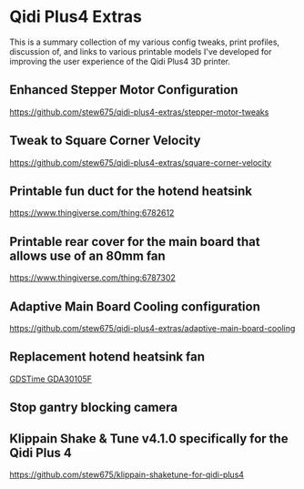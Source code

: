 # Qidi Plus4 Extras

This is a summary collection of my various config tweaks, print profiles, discussion of,
and links to various printable models I've developed for improving the user experience
of the Qidi Plus4 3D printer.

## Enhanced Stepper Motor Configuration
https://github.com/stew675/qidi-plus4-extras/stepper-motor-tweaks


## Tweak to Square Corner Velocity
https://github.com/stew675/qidi-plus4-extras/square-corner-velocity


## Printable fun duct for the hotend heatsink
https://www.thingiverse.com/thing:6782612


## Printable rear cover for the main board that allows use of an 80mm fan
https://www.thingiverse.com/thing:6787302


## Adaptive Main Board Cooling configuration
https://github.com/stew675/qidi-plus4-extras/adaptive-main-board-cooling

## Replacement hotend heatsink fan
[GDSTime GDA30105F](https://west3d.com/products/gdstime-dc-24v-30x30x10-axial-fan-24v-gda30105f-dual-ball-bearing-1200rpm-1w-06a-xh2-54)


## Stop gantry blocking camera


## Klippain Shake & Tune v4.1.0 specifically for the Qidi Plus 4
https://github.com/stew675/klippain-shaketune-for-qidi-plus4

